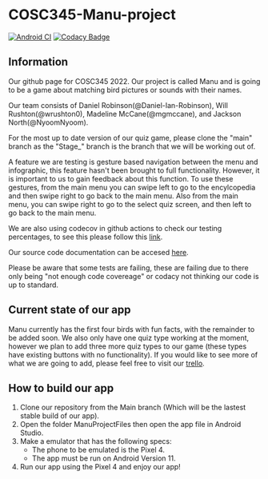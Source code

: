 # COSC345-Manu-project
[![Android CI](https://github.com/NyoomNyoom/COSC345-Manu-project/actions/workflows/gradle.yml/badge.svg)](https://github.com/NyoomNyoom/COSC345-Manu-project/actions/workflows/gradle.yml) [![Codacy Badge](https://app.codacy.com/project/badge/Grade/145e96df017046208ed08eae8190be0a)](https://www.codacy.com/gh/NyoomNyoom/COSC345-Manu-project/dashboard?utm_source=github.com&amp;utm_medium=referral&amp;utm_content=NyoomNyoom/COSC345-Manu-project&amp;utm_campaign=Badge_Grade)

## Information

Our github page for COSC345 2022. Our project is called Manu and is going to be a game about matching bird pictures or sounds with their names.

Our team consists of Daniel Robinson(@Daniel-Ian-Robinson), Will Rushton(@wrushton0), Madeline McCane(@mgmccane), and Jackson North(@NyoomNyoom).

For the most up to date version of our quiz game, please clone the "main" branch as the "Stage_" branch is the branch that we will be working out of.

A feature we are testing is gesture based navigation between the menu and infographic, this feature hasn't been brought to full functionality. However, it is important to us to gain feedback about this function. To use these gestures, from the main menu you can swipe left to go to the encylcopedia and then swipe right to go back to the main menu. Also from the main menu, you can swipe right to go to the select quiz screen, and then left to go back to the main menu.

We are also using codecov in github actions to  check our testing percentages, to see this please follow this [link](https://app.codecov.io/gh/NyoomNyoom/COSC345-Manu-project).

Our source code documentation can be accesed [here](https://nyoomnyoom.github.io/COSC345-Manu-project/). 

Please be aware that some tests are failing, these are failing due to there only being "not enough code covereage" or codacy not thinking our code is up to standard.

## Current state of our app

Manu currently has the first four birds with fun facts, with the remainder to be added soon. We also only have one quiz type working at the moment, however we plan to add three more quiz types to our game (these types have existing buttons with no functionality). If you would like to see more of what we are going to add, please feel free to visit our [trello](https://trello.com/b/YWtkfUze).

## How to build our app

<ol>
  <li>Clone our repository from the Main branch (Which will be the lastest stable build of our app).</li>
  <li>Open the folder ManuProjectFiles then open the app file in Android Studio.</li>
  <li>Make a emulator that has the following specs:
    <ul>
      <li>The phone to be emulated is the Pixel 4. </li>
      <li>The app must be run on Android Version 11. </li>
    </ul></li>
  <li>Run our app using the Pixel 4 and enjoy our app!</li>
</ol>
